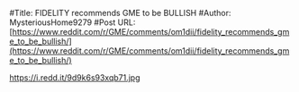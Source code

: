 #Title: FIDELITY recommends GME to be BULLISH
#Author: MysteriousHome9279
#Post URL: [https://www.reddit.com/r/GME/comments/om1dii/fidelity_recommends_gme_to_be_bullish/](https://www.reddit.com/r/GME/comments/om1dii/fidelity_recommends_gme_to_be_bullish/)


https://i.redd.it/9d9k6s93xqb71.jpg